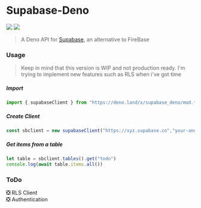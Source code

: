 # Supabase-Deno
<p>
    <img src="https://img.shields.io/badge/TypeScript-007ACC?style=for-the-badge&logo=typescript&logoColor=white">
    <img src="https://img.shields.io/badge/Maintained%3F-yes-green.svg">
</p>

> A Deno API for [Supabase](https://supabase.io/), an alternative to FireBase
### Usage
> Keep in mind that this version is WIP and not production ready. I'm trying to implement new features such as RLS when i've got time
##### Import
```ts
import { supabaseClient } from "https://deno.land/x/supabase_deno/mod.ts";
```
##### Create Client
```ts
const sbclient = new supabaseClient("https://xyz.supabase.co","your-anon-key")
```
##### Get items from a table
```ts
let table = sbclient.tables().get("todo")
console.log(await table.items.all())
```

### ToDo
❎ RLS Client <br>
❎ Authentication
